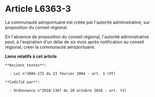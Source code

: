 # Article L6363-3

La communauté aéroportuaire est créée par l'autorité administrative, sur proposition du conseil régional.

En l'absence de proposition du conseil régional, l'autorité administrative peut, à l'expiration d'un délai de six mois après
notification au conseil régional, créer la communauté aéroportuaire.

**Liens relatifs à cet article**

	**Anciens textes**:

	  - Loi n°2004-172 du 23 février 2004 - art. 3 (VT)

	**Codifié par**:

	  - Ordonnance n°2010-1307 du 28 octobre 2010 - art. (V)

